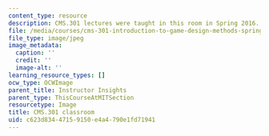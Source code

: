 ```yaml
---
content_type: resource
description: CMS.301 lectures were taught in this room in Spring 2016.
file: /media/courses/cms-301-introduction-to-game-design-methods-spring-2016/c623d83447159150e4a4790e1fd71941_35-310(2).jpg
file_type: image/jpeg
image_metadata:
  caption: ''
  credit: ''
  image-alt: ''
learning_resource_types: []
ocw_type: OCWImage
parent_title: Instructor Insights
parent_type: ThisCourseAtMITSection
resourcetype: Image
title: CMS.301 classroom
uid: c623d834-4715-9150-e4a4-790e1fd71941
---
```

